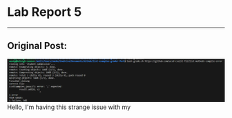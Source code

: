 # Lab Report 5
---
## Original Post:
![screenshot](./lab-2-imgs/screenshot.png)
Hello, I'm having this strange issue with my 
